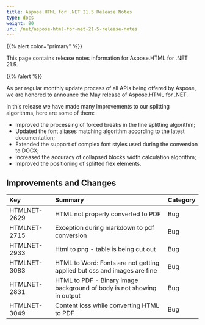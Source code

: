 ```yaml
---
title: Aspose.HTML for .NET 21.5 Release Notes
type: docs
weight: 80
url: /net/aspose-html-for-net-21-5-release-notes
---
```


{{% alert color="primary" %}}

This page contains release notes information for Aspose.HTML for .NET 21.5.

{{% /alert %}}

As per regular monthly update process of all APIs being offered by Aspose, we are honored to announce the May release of Aspose.HTML for .NET.

In this release we have made many improvements to our splitting algorithms, here are some of them:

- Improved the processing of forced breaks in the line splitting algorithm;
- Updated the font aliases matching algorithm according to the latest documentation;
- Extended the support of complex font styles used during the conversion to DOCX;
- Increased the accuracy of collapsed blocks width calculation algorithm;
- Improved the positioning of splitted flex elements.

## **Improvements and Changes**

|**Key**|**Summary**|**Category**|
| :- | :- | :- |
|HTMLNET-2629|HTML not properly converted to PDF|Bug|
|HTMLNET-2715|Exception during markdown to pdf conversion|Bug|
|HTMLNET-2933|Html to png - table is being cut out|Bug|
|HTMLNET-3083|HTML to Word: Fonts are not getting applied but css and images are fine|Bug|
|HTMLNET-2831|HTML to PDF - Binary image background of body is not showing in output|Bug|
|HTMLNET-3049|Content loss while converting HTML to PDF|Bug|